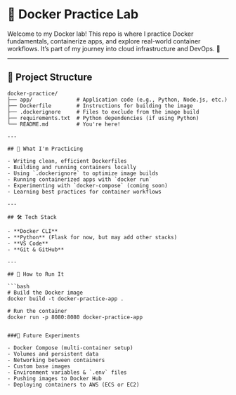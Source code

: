 # 🐳 Docker Practice Lab

Welcome to my Docker lab! This repo is where I practice Docker fundamentals, containerize apps, and explore real-world container workflows. It’s part of my journey into cloud infrastructure and DevOps. 🚀

---

## 📁 Project Structure

```plaintext
docker-practice/
├── app/              # Application code (e.g., Python, Node.js, etc.)
├── Dockerfile        # Instructions for building the image
├── .dockerignore     # Files to exclude from the image build
├── requirements.txt  # Python dependencies (if using Python)
└── README.md         # You're here!

---

## 🧠 What I'm Practicing

- Writing clean, efficient Dockerfiles
- Building and running containers locally
- Using `.dockerignore` to optimize image builds
- Running containerized apps with `docker run`
- Experimenting with `docker-compose` (coming soon)
- Learning best practices for container workflows

---

## 🛠️ Tech Stack

- **Docker CLI**
- **Python** (Flask for now, but may add other stacks)
- **VS Code**
- **Git & GitHub**

---

## 🚀 How to Run It

```bash
# Build the Docker image
docker build -t docker-practice-app .

# Run the container
docker run -p 8080:8080 docker-practice-app


###🧪 Future Experiments

- Docker Compose (multi-container setup)
- Volumes and persistent data
- Networking between containers
- Custom base images
- Environment variables & `.env` files
- Pushing images to Docker Hub
- Deploying containers to AWS (ECS or EC2)
